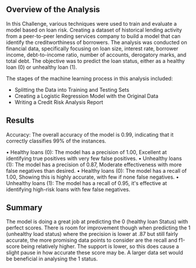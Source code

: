 ## Overview of the Analysis

In this Challenge, various techniques were used to train and evaluate a model based on loan risk. Creating a dataset of historical lending activity from a peer-to-peer lending services company to build a model that can identify the creditworthiness of borrowers. The analysis was conducted on financial data, specifically focusing on loan size, interest rate, borrower income, debt-to-income ratio, number of accounts, derogatory marks, and total debt. The objective was to predict the loan status, either as a healthy loan (0) or unhealthy loan (1).

The stages of the machine learning process in this analysis included:

* Splitting the Data into Training and Testing Sets
* Creating a Logistic Regression Model with the Original Data
* Writing a Credit Risk Analysis Report

## Results

Accuracy: The overall accuracy of the model is 0.99, indicating that it correctly classifies 99% of the instances.

•	Healthy loans (0): The model has a precision of 1.00, Excellent at identifying true positives with very few false positives.
•	Unhealthy loans (1): The model has a precision of 0.87, Moderate effectiveness with more false negatives than desired.
•	Healthy loans (0): The model has a recall of 1.00, Showing this is highly accurate, with few if none false negatives.
•	Unhealthy loans (1): The model has a recall of 0.95, it's effective at identifying high-risk loans with few false negatives.


## Summary

The model is doing a great job at predicting the 0 (healthy loan Status) with perfect scores. There is room for improvement though when predicting the 1 (unhealthy load status) where the precision is lower at .87 but still fairly accurate, the more promising data points to consider are the recall and f1-score being relatively higher. The support is lower, so this does cause a slight pause in how accurate these score may be. A larger data set would be beneficial in analysing the 1 status.
